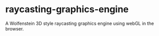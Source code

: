 # raycasting-graphics-engine
A Wolfenstein 3D style raycasting graphics engine using webGL in the browser.
